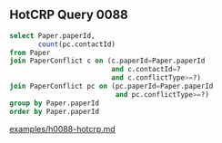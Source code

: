 
## HotCRP Query 0088
```sql
select Paper.paperId,
       count(pc.contactId)
from Paper
join PaperConflict c on (c.paperId=Paper.paperId
                         and c.contactId=?
                         and c.conflictType>=?)
join PaperConflict pc on (pc.paperId=Paper.paperId
                          and pc.conflictType>=?)
group by Paper.paperId
order by Paper.paperId
```
[examples/h0088-hotcrp.md](/examples/h0088-hotcrp.md)